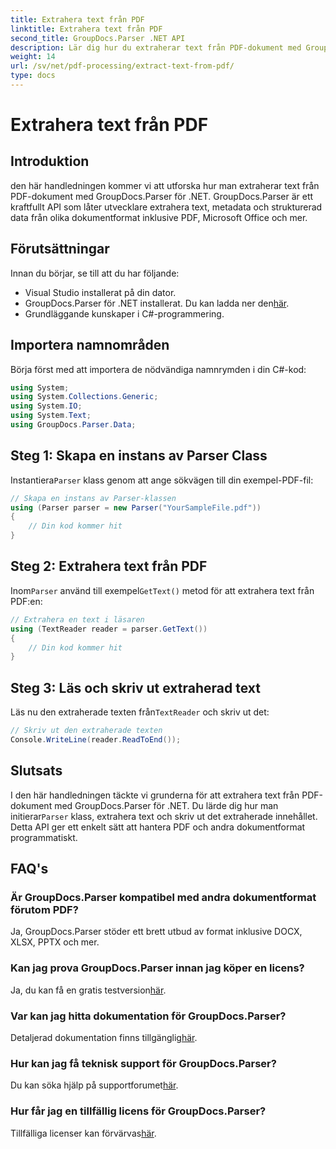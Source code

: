 ```yaml
---
title: Extrahera text från PDF
linktitle: Extrahera text från PDF
second_title: GroupDocs.Parser .NET API
description: Lär dig hur du extraherar text från PDF-dokument med GroupDocs.Parser för .NET. Steg-för-steg handledning för utvecklare.
weight: 14
url: /sv/net/pdf-processing/extract-text-from-pdf/
type: docs
---
```

# Extrahera text från PDF

## Introduktion
den här handledningen kommer vi att utforska hur man extraherar text från PDF-dokument med GroupDocs.Parser för .NET. GroupDocs.Parser är ett kraftfullt API som låter utvecklare extrahera text, metadata och strukturerad data från olika dokumentformat inklusive PDF, Microsoft Office och mer.
## Förutsättningar
Innan du börjar, se till att du har följande:
- Visual Studio installerat på din dator.
-  GroupDocs.Parser för .NET installerat. Du kan ladda ner den[här](https://releases.groupdocs.com/parser/net/).
- Grundläggande kunskaper i C#-programmering.

## Importera namnområden
Börja först med att importera de nödvändiga namnrymden i din C#-kod:
```csharp
using System;
using System.Collections.Generic;
using System.IO;
using System.Text;
using GroupDocs.Parser.Data;
```
## Steg 1: Skapa en instans av Parser Class
 Instantiera`Parser` klass genom att ange sökvägen till din exempel-PDF-fil:
```csharp
// Skapa en instans av Parser-klassen
using (Parser parser = new Parser("YourSampleFile.pdf"))
{
    // Din kod kommer hit
}
```
## Steg 2: Extrahera text från PDF
 Inom`Parser` använd till exempel`GetText()` metod för att extrahera text från PDF:en:
```csharp
// Extrahera en text i läsaren
using (TextReader reader = parser.GetText())
{
    // Din kod kommer hit
}
```
## Steg 3: Läs och skriv ut extraherad text
 Läs nu den extraherade texten från`TextReader` och skriv ut det:
```csharp
// Skriv ut den extraherade texten
Console.WriteLine(reader.ReadToEnd());
```

## Slutsats
 I den här handledningen täckte vi grunderna för att extrahera text från PDF-dokument med GroupDocs.Parser för .NET. Du lärde dig hur man initierar`Parser` klass, extrahera text och skriv ut det extraherade innehållet. Detta API ger ett enkelt sätt att hantera PDF och andra dokumentformat programmatiskt.

## FAQ's
### Är GroupDocs.Parser kompatibel med andra dokumentformat förutom PDF?
Ja, GroupDocs.Parser stöder ett brett utbud av format inklusive DOCX, XLSX, PPTX och mer.
### Kan jag prova GroupDocs.Parser innan jag köper en licens?
 Ja, du kan få en gratis testversion[här](https://releases.groupdocs.com/).
### Var kan jag hitta dokumentation för GroupDocs.Parser?
 Detaljerad dokumentation finns tillgänglig[här](https://tutorials.groupdocs.com/parser/net/).
### Hur kan jag få teknisk support för GroupDocs.Parser?
 Du kan söka hjälp på supportforumet[här](https://forum.groupdocs.com/c/parser/17).
### Hur får jag en tillfällig licens för GroupDocs.Parser?
 Tillfälliga licenser kan förvärvas[här](https://purchase.groupdocs.com/temporary-license/).